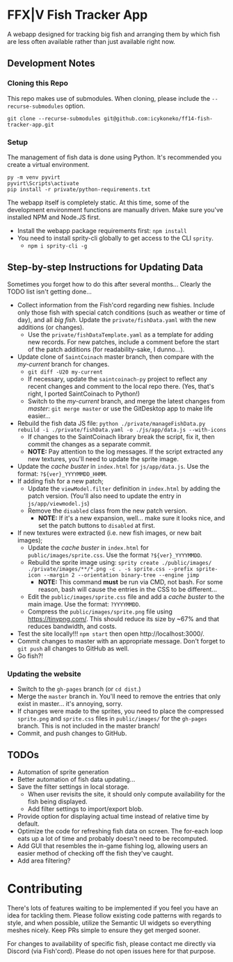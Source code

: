 # FFX|V Fish Tracker App
A webapp designed for tracking big fish and arranging them by which fish are less often available rather than just available right now.

## Development Notes
### Cloning this Repo
This repo makes use of submodules. When cloning, please include the `--recurse-submodules` option.

```
git clone --recurse-submodules git@github.com:icykoneko/ff14-fish-tracker-app.git
```

### Setup
The management of fish data is done using Python. It's recommended you create a virtual environment.
```
py -m venv pyvirt
pyvirt\Scripts\activate
pip install -r private/python-requirements.txt
```

The webapp itself is completely static. At this time, some of the development environment functions are manually driven. Make sure you've installed NPM and Node.JS first.

* Install the webapp package requirements first: `npm install`
* You need to install sprity-cli globally to get access to the CLI `sprity`.
  * `npm i sprity-cli -g`


## Step-by-step Instructions for Updating Data
Sometimes you forget how to do this after several months... Clearly the TODO list isn't getting done...

* Collect information from the Fish'cord regarding new fishies. Include only those fish with special catch conditions (such as weather or time of day), and all *big fish*. Update the `private/fishData.yaml` with the new additions (or changes).
  * Use the `private/fishDataTemplate.yaml` as a template for adding new records. For new patches, include a comment before the start of the patch additions (for readability-sake, I dunno...).
* Update clone of `SaintCoinach` master branch, then compare with the *my-current* branch for changes.
  * `git diff -U20 my-current`
  * If necessary, update the `saintcoinach-py` project to reflect any recent changes and comment to the local repo there. (Yes, that's right, I ported SaintCoinach to Python!)
  * Switch to the *my-current* branch, and merge the latest changes from *master*: `git merge master` or use the GitDesktop app to make life easier...
* Rebuild the fish data JS file: `python ./private/manageFishData.py rebuild -i ./private/fishData.yaml -o ./js/app/data.js --with-icons`
  * If changes to the SaintCoinach library break the script, fix it, then commit the changes as a separate commit.
  * **NOTE:** Pay attention to the log messages. If the script extracted any new textures, you'll need to update the sprite image.
* Update the *cache buster* in `index.html` for `js/app/data.js`. Use the format: `?${ver}_YYYYMMDD_HHMM`.
* If adding fish for a new patch;
  * Update the `viewModel.filter` definition in `index.html` by adding the patch version. (You'll also need to update the entry in `js/app/viewmodel.js`)
  * Remove the `disabled` class from the new patch version.
    * **NOTE:** If it's a new expansion, well... make sure it looks nice, and set the patch buttons to `disabled` at first.
* If new textures were extracted (i.e. new fish images, or new bait images);
  * Update the *cache buster* in `index.html` for `public/images/sprite.css`. Use the format `?${ver}_YYYYMMDD`.
  * Rebuild the sprite image using: `sprity create ./public/images/ ./private/images/**/*.png -c . -s sprite.css --prefix sprite-icon --margin 2 --orientation binary-tree --engine jimp`
    * **NOTE:** This command **must** be run via CMD, not bash. For some reason, bash will cause the entries in the CSS to be different...
  * Edit the `public/images/sprite.css` file and add a *cache buster* to the main image. Use the format: `?YYYYMMDD`.
  * Compress the `public/images/sprite.png` file using https://tinypng.com/. This should reduce its size by ~67% and that reduces bandwidth, and costs.
* Test the site locally!!! `npm start` then open http://localhost:3000/.
* Commit changes to master with an appropriate message. Don't forget to `git push` all changes to GitHub as well.
* Go fish?!

### Updating the website
* Switch to the `gh-pages` branch (or `cd dist`.)
* Merge the `master` branch in. You'll need to remove the entries that only exist in master... it's annoying, sorry.
* If changes were made to the sprites, you need to place the compressed `sprite.png` and `sprite.css` files in `public/images/` for the `gh-pages` branch. This is not included in the master branch!
* Commit, and push changes to GitHub.

## TODOs
* Automation of sprite generation
* Better automation of fish data updating...
* Save the filter settings in local storage.
  * When user revisits the site, it should only compute availability for the fish being displayed.
  * Add filter settings to import/export blob.
* Provide option for displaying actual time instead of relative time by default.
* Optimize the code for refreshing fish data on screen. The for-each loop eats up a lot of time and probably doesn't need to be recomputed.
* Add GUI that resembles the in-game fishing log, allowing users an easier method of checking off the fish they've caught.
* Add area filtering?

# Contributing
There's lots of features waiting to be implemented if you feel you have an idea for tackling them. Please follow existing code patterns with regards to style, and when possible, utilize the Semantic UI widgets so everything meshes nicely. Keep PRs simple to ensure they get merged sooner.

For changes to availability of specific fish, please contact me directly via Discord (via Fish'cord). Please do not open issues here for that purpose.
